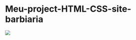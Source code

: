 # Meu-project-HTML-CSS-site-barbiaria








![](https://media.tenor.com/OJUHtene4z0AAAAM/aesthetic.gif)





![]()









